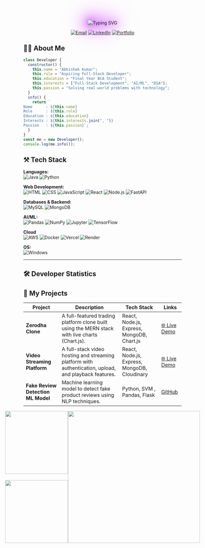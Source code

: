 
<div align="center">
  <p align="center">
    <img 
      src="https://readme-typing-svg.herokuapp.com?font=Fira+Code&size=24&duration=3000&pause=1000&color=CC33FF&center=true&vCenter=true&width=600&lines=Hi+👋,+I'm+Abhishek+Kumar;Aspiring+Full+Stack+Developer;AI+%26+ML+Enthusiast;BCA+Student" 
      alt="Typing SVG"
      style="filter: drop-shadow(0 0 10px #cc33ff) drop-shadow(0 0 20px #7f00ff) drop-shadow(0 0 30px #ff00ff);"
    />
  </p>

</p>

[![Email](https://img.shields.io/badge/Email-as340490@gmail.com-8B89CC?style=flat-square&logo=gmail)](mailto:as340490@gmail.com)
[![LinkedIn](https://img.shields.io/badge/LinkedIn-Connect-0A66C2?style=flat-square&logo=linkedin)](https://www.linkedin.com/in/abhishek-kumar-907710319/)
[![Portfolio](https://img.shields.io/badge/Portfolio-Visit-FF7139?style=flat-square&logo=firefox)](https://my-portfolio-pfym.vercel.app/)
</div>

## 🧑‍💻 About Me

```javascript
class Developer {
  constructor() {
    this.name = "Abhishek Kumar";
    this.role = "Aspiring Full-Stack Developer";
    this.education = "Final Year BCA Student";
    this.interests = ["Full-Stack Development", "AI/ML", "DSA"];
    this.passion = "Solving real-world problems with technology";
  }
  info() {
    return `
Name      : ${this.name}
Role      : ${this.role}
Education : ${this.education}
Interests : ${this.interests.join(", ")}
Passion   : ${this.passion}`;
  }
}
const me = new Developer();
console.log(me.info());
```

## ⚒️ Tech Stack  

<p align="center">
  
**Languages:**  
![Java](https://img.shields.io/badge/Java-ED8B00?style=for-the-badge&logo=openjdk&logoColor=white)
![Python](https://img.shields.io/badge/Python-3670A0?style=for-the-badge&logo=python&logoColor=ffdd54) 

**Web Development:**  
![HTML](https://img.shields.io/badge/HTML-E34F26?style=for-the-badge&logo=html5&logoColor=white) 
![CSS](https://img.shields.io/badge/CSS-1572B6?style=for-the-badge&logo=css3&logoColor=white) 
![JavaScript](https://img.shields.io/badge/JavaScript-F7DF1E?style=for-the-badge&logo=javascript&logoColor=black) 
![React](https://img.shields.io/badge/React-20232A?style=for-the-badge&logo=react&logoColor=61DAFB) 
![Node.js](https://img.shields.io/badge/Node.js-43853D?style=for-the-badge&logo=node.js&logoColor=white) 
![FastAPI](https://img.shields.io/badge/FastAPI-009688?style=for-the-badge&logo=fastapi&logoColor=white)  

**Databases & Backend:**  
![MySQL](https://img.shields.io/badge/MySQL-4479A1?style=for-the-badge&logo=mysql&logoColor=white) 
![MongoDB](https://img.shields.io/badge/MongoDB-4EA94B?style=for-the-badge&logo=mongodb&logoColor=white)  

**AI/ML:**  
![Pandas](https://img.shields.io/badge/Pandas-150458?style=for-the-badge&logo=pandas) 
![NumPy](https://img.shields.io/badge/NumPy-013243?style=for-the-badge&logo=numpy) 
![Jupyter](https://img.shields.io/badge/Jupyter-F37626?style=for-the-badge&logo=jupyter&logoColor=white) 
![TensorFlow](https://img.shields.io/badge/TensorFlow-FF6F00?style=for-the-badge&logo=TensorFlow&logoColor=white) 

**Cloud**  
![AWS](https://img.shields.io/badge/AWS-FF9900?style=for-the-badge&logo=amazonaws&logoColor=white) 
![Docker](https://img.shields.io/badge/Docker-0db7ed?style=for-the-badge&logo=docker&logoColor=white) 
![Vercel](https://img.shields.io/badge/Vercel-000000?style=for-the-badge&logo=vercel&logoColor=white) 
![Render](https://img.shields.io/badge/Render-46E3B7?style=for-the-badge&logo=render&logoColor=white)  

**OS:**  
![Windows](https://img.shields.io/badge/Windows-0078D6?style=for-the-badge&logo=windows&logoColor=white) 

</p>

---
## 🛠 Developer Statistics

## 🚀 My Projects  

<div align="center mt-3">

| Project | Description | Tech Stack | Links |
|----------|--------------|-------------|--------|
| **Zerodha Clone** | A full-featured trading platform clone built using the MERN stack with live charts (Chart.js). | React, Node.js, Express, MongoDB, Chart.js | [🌐 Live Demo](https://zerodha-frontend-h69v.vercel.app) |
| **Video Streaming Platform** | A full-stack video hosting and streaming platform with authentication, upload, and playback features. | React, Node.js, Express, MongoDB, Cloudinary | [🌐 Live Demo](https://video-streaming-platform.vercel.app) |
| **Fake Review Detection ML Model** | Machine learning model to detect fake product reviews using NLP techniques. | Python, SVM , Pandas, Flask | [GitHub](https://github.com/Abhishek-chicku/ML-Model-Fake-Review-Detection) |


</div>


<div align="center">
  <div style="display: flex; justify-content: center; align-items: center;">
    <div style="display: flex; flex-direction: column; gap: 20px;">
      <img src="https://github-readme-stats.vercel.app/api/top-langs/?username=Abhishek-chicku&theme=dark&hide_border=false&layout=compact" style="height: 200px;" />
      <img src="https://nirzak-streak-stats.vercel.app/?user=Abhishek-chicku&theme=dark&hide_border=false" style="height: 200px;" />
    </div>
    <div>
      <img src="https://github-profile-summary-cards.vercel.app/api/cards/profile-details?username=Abhishek-chicku&theme=github_dark" style="height: 420px;" />
    </div>
  </div>
</div>
